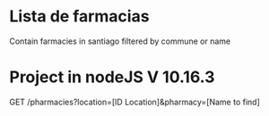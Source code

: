 # Lista de farmacias
Contain farmacies in santiago filtered by commune or name

# Project in nodeJS V 10.16.3
GET /pharmacies?location=[ID Location]&pharmacy=[Name to find]
